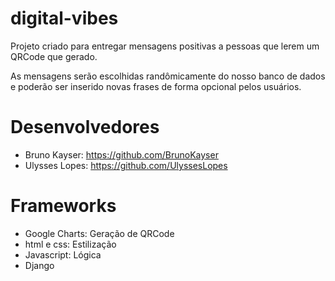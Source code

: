 # digital-vibes
Projeto criado para entregar mensagens positivas a pessoas que lerem um QRCode que gerado.

As mensagens serão escolhidas randômicamente do nosso banco de dados e poderão ser inserido novas frases de forma opcional pelos usuários.

# Desenvolvedores
* Bruno Kayser: https://github.com/BrunoKayser
* Ulysses Lopes: https://github.com/UlyssesLopes

# Frameworks

* Google Charts: Geração de QRCode
* html e css: Estilização
* Javascript: Lógica
* Django
